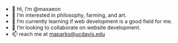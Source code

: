 - 👋 Hi, I’m @maxaeon
- 👀 I’m interested in philosophy, farming, and art. 
- 🌱 I’m currently learning if web development is a good field for me.
- 💞️ I’m looking to collaborate on website development.
- 📫 reach me at maparks@ucdavis.edu

<!---
maxaeon/maxaeon is a ✨ special ✨ repository because its `README.md` (this file) appears on your GitHub profile.
You can click the Preview link to take a look at your changes.
--->
